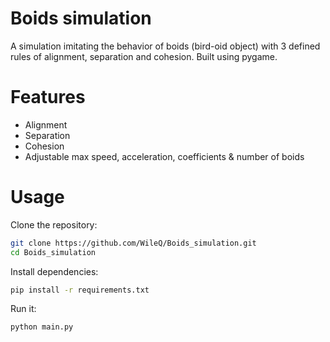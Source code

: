 # Boids simulation
A simulation imitating the behavior of boids (bird-oid object) with 3 defined rules of alignment, separation and cohesion. Built using pygame.

# Features
- Alignment
- Separation
- Cohesion
- Adjustable max speed, acceleration, coefficients & number of boids

# Usage
Clone the repository:
```bash
git clone https://github.com/WileQ/Boids_simulation.git
cd Boids_simulation
```
Install dependencies:
```bash
pip install -r requirements.txt
```
Run it:
```bash
python main.py
```
